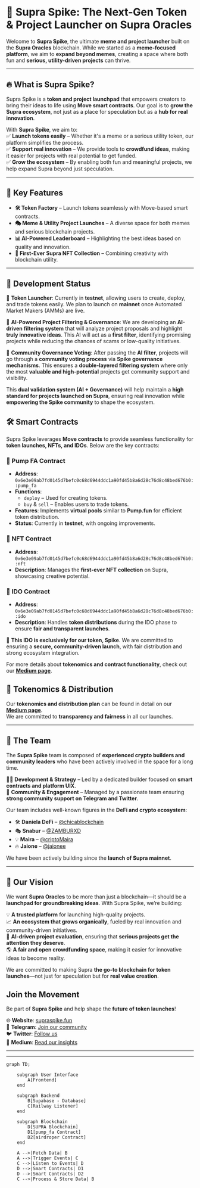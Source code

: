 # 🚀 Supra Spike: The Next-Gen Token & Project Launcher on Supra Oracles  

Welcome to **Supra Spike**, the ultimate **meme and project launcher** built on the **Supra Oracles** blockchain. While we started as a **meme-focused platform**, we aim to **expand beyond memes**, creating a space where both fun and **serious, utility-driven projects** can thrive.  

---

## 🔥 What is Supra Spike?  

Supra Spike is a **token and project launchpad** that empowers creators to bring their ideas to life using **Move smart contracts**. Our goal is to **grow the Supra ecosystem**, not just as a place for speculation but as a **hub for real innovation**.  

With **Supra Spike**, we aim to:  
✅ **Launch tokens easily** – Whether it's a meme or a serious utility token, our platform simplifies the process.  
✅ **Support real innovation** – We provide tools to **crowdfund ideas**, making it easier for projects with real potential to get funded.  
✅ **Grow the ecosystem** – By enabling both fun and meaningful projects, we help expand Supra beyond just speculation.  

---

## 🌟 Key Features  

- **🛠 Token Factory** – Launch tokens seamlessly with Move-based smart contracts.  
- **🎭 Meme & Utility Project Launches** – A diverse space for both memes and serious blockchain projects.  
- **📊 AI-Powered Leaderboard** – Highlighting the best ideas based on quality and innovation.  
- **🎨 First-Ever Supra NFT Collection** – Combining creativity with blockchain utility.  

---

## 📌 Development Status  

🔹 **Token Launcher**: Currently in **testnet**, allowing users to create, deploy, and trade tokens easily. We plan to launch on **mainnet** once Automated Market Makers (AMMs) are live.  

🔹 **AI-Powered Project Filtering & Governance**: We are developing an **AI-driven filtering system** that will analyze project proposals and highlight **truly innovative ideas**. This AI will act as a **first filter**, identifying promising projects while reducing the chances of scams or low-quality initiatives.  

🔹 **Community Governance Voting**: After passing the **AI filter**, projects will go through a **community voting process** via **Spike governance mechanisms**. This ensures a **double-layered filtering system** where only the most **valuable and high-potential** projects get community support and visibility.  

This **dual validation system (AI + Governance)** will help maintain a **high standard for projects launched on Supra**, ensuring real innovation while **empowering the Spike community** to shape the ecosystem.  


## 🛠 Smart Contracts  

Supra Spike leverages **Move contracts** to provide seamless functionality for **token launches, NFTs, and IDOs**. Below are the key contracts:  

### 🔹 Pump FA Contract  

- **Address**: `0x6e3e09ab7fd0145d7befc0c68d6944ddc1a90fd45b8a6d28c76d8c48bed676b0::pump_fa`  
- **Functions**:  
  - `deploy` – Used for creating tokens.  
  - `buy` & `sell` – Enables users to trade tokens.  
- **Features**: Implements **virtual pools** similar to **Pump.fun** for efficient token distribution.  
- **Status**: Currently in **testnet**, with ongoing improvements.  

### 🔹 NFT Contract  

- **Address**: `0x6e3e09ab7fd0145d7befc0c68d6944ddc1a90fd45b8a6d28c76d8c48bed676b0::nft`  
- **Description**: Manages the **first-ever NFT collection** on Supra, showcasing creative potential.  

### 🔹 IDO Contract  

- **Address**: `0x6e3e09ab7fd0145d7befc0c68d6944ddc1a90fd45b8a6d28c76d8c48bed676b0::ido`  
- **Description**: Handles **token distributions** during the IDO phase to ensure **fair and transparent launches**.  

🚀 **This IDO is exclusively for our token, Spike**. We are committed to ensuring a **secure, community-driven launch**, with fair distribution and strong ecosystem integration.  

For more details about **tokenomics and contract functionality**, check out our **[Medium page](https://medium.com/@supraspike.fun/spike-tokenomics-and-contracts-bb7b8f15527e)**.  


## 🔹 Tokenomics & Distribution  

Our **tokenomics and distribution plan** can be found in detail on our **[Medium page](https://medium.com/@supraspike.fun/spike-tokenomics-and-contracts-bb7b8f15527e)**.  
We are committed to **transparency and fairness** in all our launches.  

---

## 👥 The Team  

The **Supra Spike** team is composed of **experienced crypto builders and community leaders** who have been actively involved in the space for a long time.  

👨‍💻 **Development & Strategy** – Led by a dedicated builder focused on **smart contracts and platform UIX**.  
📢 **Community & Engagement** – Managed by a passionate team ensuring **strong community support on Telegram and Twitter**.  

Our team includes well-known figures in the **DeFi and crypto ecosystem**:  

- 🛠 **Daniela DeFi** – [@chicablockchain](https://x.com/chicablockchain)  
- 🎭 **Snabur** – [@ZAMBURXD](https://x.com/ZAMBURXD)  
- 💡 **Maira** – [@criptoMaira](https://x.com/criptoMaira)  
- 🔥 **Jaione** – [@jaionee](https://x.com/jaionee)  

We have been actively building since the **launch of Supra mainnet**.  

---  


## 🎯 Our Vision  

We want **Supra Oracles** to be more than just a blockchain—it should be a **launchpad for groundbreaking ideas**. With Supra Spike, we’re building:  

💡 **A trusted platform** for launching high-quality projects.  
📈 **An ecosystem that grows organically**, fueled by real innovation and community-driven initiatives.  
🤖 **AI-driven project evaluation**, ensuring that **serious projects get the attention they deserve**.  
🌎 **A fair and open crowdfunding space**, making it easier for innovative ideas to become reality.  

We are committed to making Supra **the go-to blockchain for token launches**—not just for speculation but for **real value creation**.  

## Join the Movement  

Be part of **Supra Spike** and help shape the **future of token launches**!  

🌐 **Website**: [supraspike.fun](https://supraspike.fun)  
💬 **Telegram**: [Join our community](https://t.me/supraspike)  
🐦 **Twitter**: [Follow us](https://x.com/supra_spikes)  
📝 **Medium**: [Read our insights](https://medium.com/@supraspike.fun/spike-tokenomics-and-contracts-bb7b8f15527e)  

---


---

```mermaid
graph TD;
    
    subgraph User Interface
        A[Frontend] 
    end

    subgraph Backend
        B[Supabase - Database] 
        C[Railway Listener]
    end

    subgraph Blockchain
        D[SUPRA Blockchain]
        D1[pump_fa Contract]
        D2[airdroper Contract]
    end

    A -->|Fetch Data| B
    A -->|Trigger Events| C
    C -->|Listen to Events| D
    D -->|Smart Contracts| D1
    D -->|Smart Contracts| D2
    C -->|Process & Store Data| B


